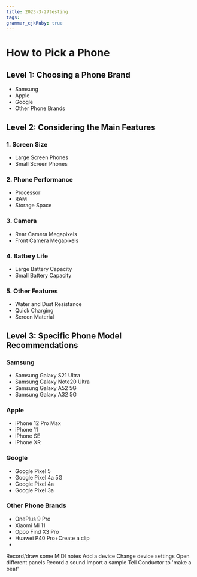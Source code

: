 ```yaml
---
title: 2023-3-27testing 
tags: 
grammar_cjkRuby: true
---
```



# How to Pick a Phone

## Level 1: Choosing a Phone Brand

- Samsung
- Apple
- Google
- Other Phone Brands

## Level 2: Considering the Main Features

### 1. Screen Size

- Large Screen Phones
- Small Screen Phones

### 2. Phone Performance

- Processor
- RAM
- Storage Space

### 3. Camera

- Rear Camera Megapixels
- Front Camera Megapixels

### 4. Battery Life

- Large Battery Capacity
- Small Battery Capacity

### 5. Other Features

- Water and Dust Resistance
- Quick Charging
- Screen Material

## Level 3: Specific Phone Model Recommendations

### Samsung

- Samsung Galaxy S21 Ultra
- Samsung Galaxy Note20 Ultra
- Samsung Galaxy A52 5G
- Samsung Galaxy A32 5G

### Apple

- iPhone 12 Pro Max
- iPhone 11
- iPhone SE
- iPhone XR

### Google

- Google Pixel 5
- Google Pixel 4a 5G
- Google Pixel 4a
- Google Pixel 3a

### Other Phone Brands

- OnePlus 9 Pro
- Xiaomi Mi 11
- Oppo Find X3 Pro
- Huawei P40 Pro+Create a clip
- 
Record/draw some MIDI notes
Add a device
Change device settings
Open different panels
Record a sound
Import a sample
Tell Conductor to 'make a beat'